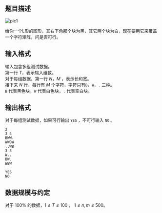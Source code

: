 ## 题目描述

![pic1](https://hydro.ac/d/bzoj/p/2641/file/pic1.jpg)

给你一个L形的图形，其右下角那个块为黑，其它两个块为白，现在要用它来覆盖一个字符矩阵，问是否可行。

## 输入格式

输入包含多组测试数据。  
第一行 $T$，表示输入组数。  
对于每组数据，第一行 $N$，$M$ ，表示长和宽。   
接下来 $N$ 行，每行有 $M$ 个字符，字符只有`B`，`W`，`.` 三种。  
`B` 代表黑色块，`W` 代表白色块，`.` 代表空白块。

## 输出格式

对于每组测试数据，如果可行输出 `YES` ，不可行输入 `NO` 。


```input1
2
3 4
BWW.
WWBW
..WB
3 3
W..
BW.
WBW
```



```output1
YES
NO
```



## 数据规模与约定

对于 $100\%$ 的数据，$1 \leq T \leq 100$ ， $1 \leq n,m \leq 500$。